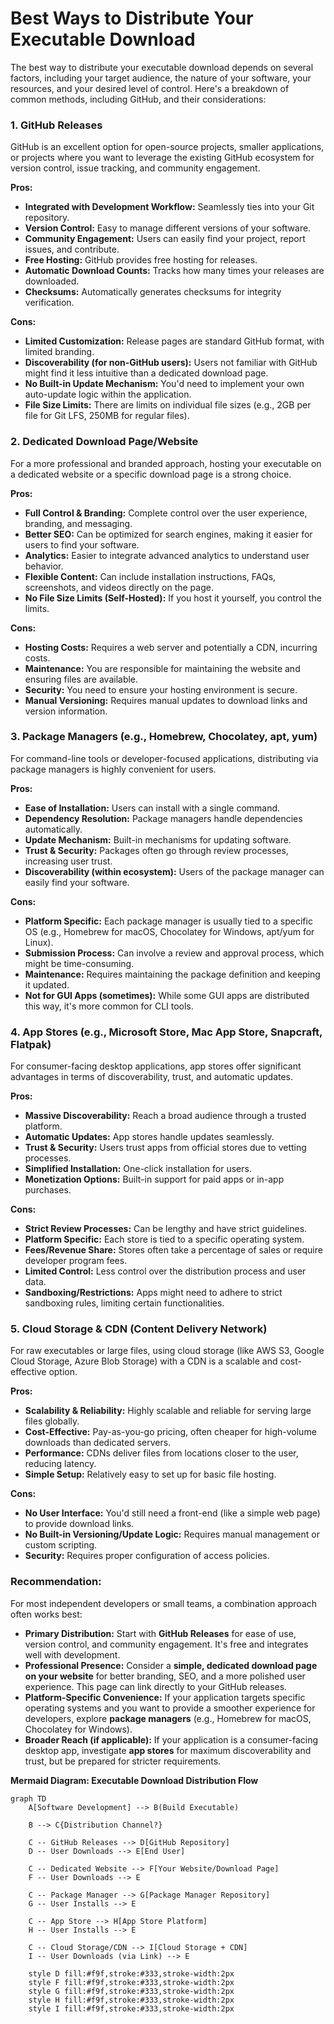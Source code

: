# Best Ways to Distribute Your Executable Download

The best way to distribute your executable download depends on several factors, including your target audience, the nature of your software, your resources, and your desired level of control. Here's a breakdown of common methods, including GitHub, and their considerations:

### 1. GitHub Releases

GitHub is an excellent option for open-source projects, smaller applications, or projects where you want to leverage the existing GitHub ecosystem for version control, issue tracking, and community engagement.

**Pros:**
*   **Integrated with Development Workflow:** Seamlessly ties into your Git repository.
*   **Version Control:** Easy to manage different versions of your software.
*   **Community Engagement:** Users can easily find your project, report issues, and contribute.
*   **Free Hosting:** GitHub provides free hosting for releases.
*   **Automatic Download Counts:** Tracks how many times your releases are downloaded.
*   **Checksums:** Automatically generates checksums for integrity verification.

**Cons:**
*   **Limited Customization:** Release pages are standard GitHub format, with limited branding.
*   **Discoverability (for non-GitHub users):** Users not familiar with GitHub might find it less intuitive than a dedicated download page.
*   **No Built-in Update Mechanism:** You'd need to implement your own auto-update logic within the application.
*   **File Size Limits:** There are limits on individual file sizes (e.g., 2GB per file for Git LFS, 250MB for regular files).

### 2. Dedicated Download Page/Website

For a more professional and branded approach, hosting your executable on a dedicated website or a specific download page is a strong choice.

**Pros:**
*   **Full Control & Branding:** Complete control over the user experience, branding, and messaging.
*   **Better SEO:** Can be optimized for search engines, making it easier for users to find your software.
*   **Analytics:** Easier to integrate advanced analytics to understand user behavior.
*   **Flexible Content:** Can include installation instructions, FAQs, screenshots, and videos directly on the page.
*   **No File Size Limits (Self-Hosted):** If you host it yourself, you control the limits.

**Cons:**
*   **Hosting Costs:** Requires a web server and potentially a CDN, incurring costs.
*   **Maintenance:** You are responsible for maintaining the website and ensuring files are available.
*   **Security:** You need to ensure your hosting environment is secure.
*   **Manual Versioning:** Requires manual updates to download links and version information.

### 3. Package Managers (e.g., Homebrew, Chocolatey, apt, yum)

For command-line tools or developer-focused applications, distributing via package managers is highly convenient for users.

**Pros:**
*   **Ease of Installation:** Users can install with a single command.
*   **Dependency Resolution:** Package managers handle dependencies automatically.
*   **Update Mechanism:** Built-in mechanisms for updating software.
*   **Trust & Security:** Packages often go through review processes, increasing user trust.
*   **Discoverability (within ecosystem):** Users of the package manager can easily find your software.

**Cons:**
*   **Platform Specific:** Each package manager is usually tied to a specific OS (e.g., Homebrew for macOS, Chocolatey for Windows, apt/yum for Linux).
*   **Submission Process:** Can involve a review and approval process, which might be time-consuming.
*   **Maintenance:** Requires maintaining the package definition and keeping it updated.
*   **Not for GUI Apps (sometimes):** While some GUI apps are distributed this way, it's more common for CLI tools.

### 4. App Stores (e.g., Microsoft Store, Mac App Store, Snapcraft, Flatpak)

For consumer-facing desktop applications, app stores offer significant advantages in terms of discoverability, trust, and automatic updates.

**Pros:**
*   **Massive Discoverability:** Reach a broad audience through a trusted platform.
*   **Automatic Updates:** App stores handle updates seamlessly.
*   **Trust & Security:** Users trust apps from official stores due to vetting processes.
*   **Simplified Installation:** One-click installation for users.
*   **Monetization Options:** Built-in support for paid apps or in-app purchases.

**Cons:**
*   **Strict Review Processes:** Can be lengthy and have strict guidelines.
*   **Platform Specific:** Each store is tied to a specific operating system.
*   **Fees/Revenue Share:** Stores often take a percentage of sales or require developer program fees.
*   **Limited Control:** Less control over the distribution process and user data.
*   **Sandboxing/Restrictions:** Apps might need to adhere to strict sandboxing rules, limiting certain functionalities.

### 5. Cloud Storage & CDN (Content Delivery Network)

For raw executables or large files, using cloud storage (like AWS S3, Google Cloud Storage, Azure Blob Storage) with a CDN is a scalable and cost-effective option.

**Pros:**
*   **Scalability & Reliability:** Highly scalable and reliable for serving large files globally.
*   **Cost-Effective:** Pay-as-you-go pricing, often cheaper for high-volume downloads than dedicated servers.
*   **Performance:** CDNs deliver files from locations closer to the user, reducing latency.
*   **Simple Setup:** Relatively easy to set up for basic file hosting.

**Cons:**
*   **No User Interface:** You'd still need a front-end (like a simple web page) to provide download links.
*   **No Built-in Versioning/Update Logic:** Requires manual management or custom scripting.
*   **Security:** Requires proper configuration of access policies.

### Recommendation:

For most independent developers or small teams, a combination approach often works best:

*   **Primary Distribution:** Start with **GitHub Releases** for ease of use, version control, and community engagement. It's free and integrates well with development.
*   **Professional Presence:** Consider a **simple, dedicated download page on your website** for better branding, SEO, and a more polished user experience. This page can link directly to your GitHub releases.
*   **Platform-Specific Convenience:** If your application targets specific operating systems and you want to provide a smoother experience for developers, explore **package managers** (e.g., Homebrew for macOS, Chocolatey for Windows).
*   **Broader Reach (if applicable):** If your application is a consumer-facing desktop app, investigate **app stores** for maximum discoverability and trust, but be prepared for stricter requirements.

**Mermaid Diagram: Executable Download Distribution Flow**

```mermaid
graph TD
    A[Software Development] --> B(Build Executable)

    B --> C{Distribution Channel?}

    C -- GitHub Releases --> D[GitHub Repository]
    D -- User Downloads --> E[End User]

    C -- Dedicated Website --> F[Your Website/Download Page]
    F -- User Downloads --> E

    C -- Package Manager --> G[Package Manager Repository]
    G -- User Installs --> E

    C -- App Store --> H[App Store Platform]
    H -- User Installs --> E

    C -- Cloud Storage/CDN --> I[Cloud Storage + CDN]
    I -- User Downloads (via Link) --> E

    style D fill:#f9f,stroke:#333,stroke-width:2px
    style F fill:#f9f,stroke:#333,stroke-width:2px
    style G fill:#f9f,stroke:#333,stroke-width:2px
    style H fill:#f9f,stroke:#333,stroke-width:2px
    style I fill:#f9f,stroke:#333,stroke-width:2px